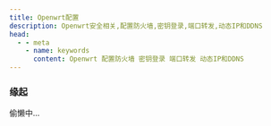 ```yaml
---
title: Openwrt配置
description: Openwrt安全相关,配置防火墙,密钥登录,端口转发,动态IP和DDNS
head:
  - - meta
    - name: keywords
      content: Openwrt 配置防火墙 密钥登录 端口转发 动态IP和DDNS
---
```


### 缘起
偷懒中...